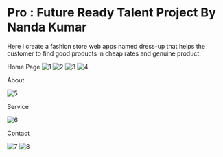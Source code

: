# Pro : Future Ready Talent Project By Nanda Kumar
Here i create a fashion store web apps named dress-up that helps the customer to find good products in cheap rates and genuine product.

Home Page
![1](https://user-images.githubusercontent.com/63538807/184545544-ebeb12bb-c479-4acc-a096-ea439bc91469.png)
![2](https://user-images.githubusercontent.com/63538807/184545575-4b5b4ee1-bf07-4871-86c2-ed18c36db6a6.png)
![3](https://user-images.githubusercontent.com/63538807/184545596-1c1809e4-8c89-4468-ac33-7e70f3da011e.png)
![4](https://user-images.githubusercontent.com/63538807/184545602-1b1b0326-46c9-48bc-a1c5-f915cf31e1c2.png)

About 

![5](https://user-images.githubusercontent.com/63538807/184545728-80dbedff-e9b9-4614-b7ca-68fda5966839.png)

Service

![6](https://user-images.githubusercontent.com/63538807/184545768-61710689-f093-4903-80cd-d48255f64845.png)

Contact

![7](https://user-images.githubusercontent.com/63538807/184545793-364195b0-a2fb-4ea2-8b37-30e551948c87.png)
![8](https://user-images.githubusercontent.com/63538807/184545811-8f739e65-8b45-482c-8797-c31250aee879.png)

